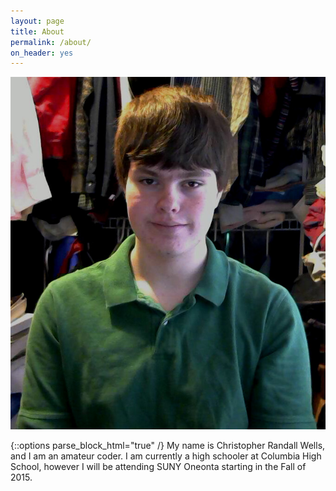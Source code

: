 ```yaml
---
layout: page
title: About
permalink: /about/
on_header: yes
---
```

<div class="about-photo-box">
    <img class="about-photo" src="/images/photo.jpg" alt="Christopher Randall Wells" />
</div>

{::options parse_block_html="true" /}
My name is Christopher Randall Wells, and I am an amateur coder. I am currently a high schooler at Columbia High School, however I will be attending SUNY Oneonta starting in the Fall of 2015.
